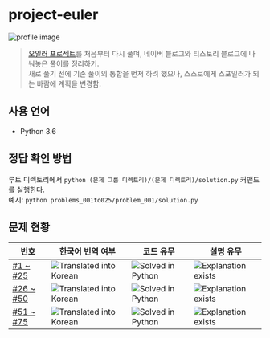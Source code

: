 # project-euler

![profile image](https://projecteuler.net/profile/ony3000.png)

> [오일러 프로젝트](https://projecteuler.net/)를 처음부터 다시 풀며, 네이버 블로그와 티스토리 블로그에 나눠놓은 풀이를 정리하기.<br>
> 새로 풀기 전에 기존 풀이의 통합을 먼저 하려 했으나, 스스로에게 스포일러가 되는 바람에 계획을 변경함.

## 사용 언어

* Python 3.6

## 정답 확인 방법

루트 디렉토리에서 `python (문제 그룹 디렉토리)/(문제 디렉토리)/solution.py` 커맨드를 실행한다.<br>
예시: `python problems_001to025/problem_001/solution.py`

## 문제 현황

번호 | 한국어 번역 여부 | 코드 유무 | 설명 유무
--- | --- | --- | ---
[#1 ~ #25](problems_001to025) | ![Translated into Korean](https://img.shields.io/badge/Translated-25%2F25-brightgreen) | ![Solved in Python](https://img.shields.io/badge/Solved-25%2F25-brightgreen) | ![Explanation exists](https://img.shields.io/badge/Explained-25%2F25-brightgreen)
[#26 ~ #50](problems_026to050) | ![Translated into Korean](https://img.shields.io/badge/Translated-25%2F25-brightgreen) | ![Solved in Python](https://img.shields.io/badge/Solved-25%2F25-brightgreen) | ![Explanation exists](https://img.shields.io/badge/Explained-3%2F25-lightgrey)
[#51 ~ #75](problems_051to075) | ![Translated into Korean](https://img.shields.io/badge/Translated-6%2F25-lightgrey) | ![Solved in Python](https://img.shields.io/badge/Solved-5%2F25-lightgrey) | ![Explanation exists](https://img.shields.io/badge/Explained-4%2F25-lightgrey)
